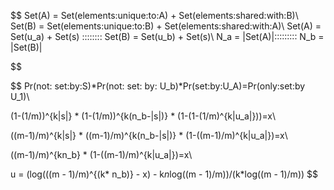 
$$
Set(A) = Set(elements\:unique\:to\:A) + Set(elements\:shared\:with\:B)\\
Set(B) = Set(elements\:unique\:to\:B) + Set(elements\:shared\:with\:A)\\
Set(A) = Set(u_a) + Set(s) \:\:\:\:\:\:\:\: Set(B) = Set(u_b) + Set(s)\\
N_a = |Set(A)|\:\:\:\:\:\:\:\:\: N_b = |Set(B)|
$$



$$
Pr(not\: set\:by\:S)*Pr(not\: set\: by\: U_b)*Pr(set\:by\:U_A)=Pr(only\:set\:by U_1)\\

(1-(1/m))^{k|s|} * (1-(1/m))^{k(n_b-|s|)} * (1-(1-(1/m)^{k|u_a|}))=x\\

((m-1)/m)^{k|s|} * ((m-1)/m)^{k(n_b-|s|)} * (1-((m-1)/m)^{k|u_a|})=x\\

((m-1)/m)^{kn_b} * (1-((m-1)/m)^{k|u_a|})=x\\

u = (log(((m - 1)/m)^{(k* n_b)} - x) - k*n*log((m - 1)/m))/(k*log((m - 1)/m))
$$






